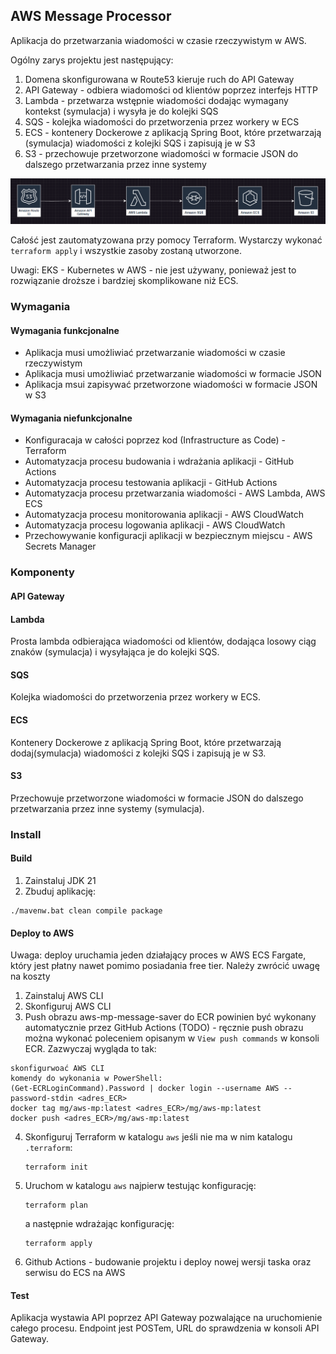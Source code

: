 ## AWS Message Processor

Aplikacja do przetwarzania wiadomości w czasie rzeczywistym w AWS.

Ogólny zarys projektu jest następujący:

1. Domena skonfigurowana w Route53 kieruje ruch do API Gateway
2. API Gateway - odbiera wiadomości od klientów poprzez interfejs HTTP
3. Lambda - przetwarza wstępnie wiadomości dodając wymagany kontekst (symulacja) i wysyła je do kolejki SQS
4. SQS - kolejka wiadomości do przetworzenia przez workery w ECS
5. ECS - kontenery Dockerowe z aplikacją Spring Boot, które przetwarzają (symulacja) wiadomości z kolejki SQS i zapisują
   je w S3
6. S3 - przechowuje przetworzone wiadomości w formacie JSON do dalszego przetwarzania przez inne systemy

![img.png](docs/img.png)

Całość jest zautomatyzowana przy pomocy Terraform. Wystarczy wykonać `terraform apply` i wszystkie zasoby zostaną
utworzone.

Uwagi:
EKS - Kubernetes w AWS - nie jest używany, ponieważ jest to rozwiązanie droższe i bardziej skomplikowane niż ECS.

### Wymagania

#### Wymagania funkcjonalne

- Aplikacja musi umożliwiać przetwarzanie wiadomości w czasie rzeczywistym
- Aplikacja musi umożliwiać przetwarzanie wiadomości w formacie JSON
- Aplikacja msui zapisywać przetworzone wiadomości w formacie JSON w S3

#### Wymagania niefunkcjonalne

- Konfiguracaja w całości poprzez kod (Infrastructure as Code) - Terraform
- Automatyzacja procesu budowania i wdrażania aplikacji - GitHub Actions
- Automatyzacja procesu testowania aplikacji - GitHub Actions
- Automatyzacja procesu przetwarzania wiadomości - AWS Lambda, AWS ECS
- Automatyzacja procesu monitorowania aplikacji - AWS CloudWatch
- Automatyzacja procesu logowania aplikacji - AWS CloudWatch
- Przechowywanie konfiguracji aplikacji w bezpiecznym miejscu - AWS Secrets Manager

### Komponenty

#### API Gateway

#### Lambda

Prosta lambda odbierająca wiadomości od klientów, dodająca losowy ciąg znaków (symulacja) i wysyłająca je do kolejki
SQS.

#### SQS

Kolejka wiadomości do przetworzenia przez workery w ECS.

#### ECS

Kontenery Dockerowe z aplikacją Spring Boot, które przetwarzają dodaj(symulacja) wiadomości z kolejki SQS i zapisują je
w S3.

#### S3

Przechowuje przetworzone wiadomości w formacie JSON do dalszego przetwarzania przez inne systemy (symulacja).

### Install

#### Build

1. Zainstaluj JDK 21
2. Zbuduj aplikację:

```
./mavenw.bat clean compile package
```

#### Deploy to AWS

Uwaga: deploy uruchamia jeden działający proces w AWS ECS Fargate, który jest płatny nawet pomimo posiadania free tier.
Należy zwrócić uwagę na koszty

1. Zainstaluj AWS CLI
2. Skonfiguruj AWS CLI
3. Push obrazu aws-mp-message-saver do ECR powinien być wykonany automatycznie przez GitHub Actions (TODO) - ręcznie
   push
   obrazu można wykonać poleceniem opisanym w `View push commands` w konsoli ECR. Zazwyczaj wygląda to tak:

```
skonfigurwoać AWS CLI
komendy do wykonania w PowerShell:
(Get-ECRLoginCommand).Password | docker login --username AWS --password-stdin <adres_ECR>
docker tag mg/aws-mp:latest <adres_ECR>/mg/aws-mp:latest
docker push <adres_ECR>/mg/aws-mp:latest
```

4. Skonfiguruj Terraform w katalogu `aws` jeśli nie ma w nim katalogu `.terraform`:
   ```
   terraform init
   ```
5. Uruchom w katalogu `aws` najpierw testując konfigurację:
    ```
    terraform plan
    ```
   a następnie wdrażając konfigurację:
    ```
    terraform apply
    ```
6. Github Actions - budowanie projektu i deploy nowej wersji taska oraz serwisu do ECS na AWS

#### Test

Aplikacja wystawia API poprzez API Gateway pozwalające na uruchomienie całego procesu. Endpoint jest POSTem, URL do
sprawdzenia w konsoli API Gateway.